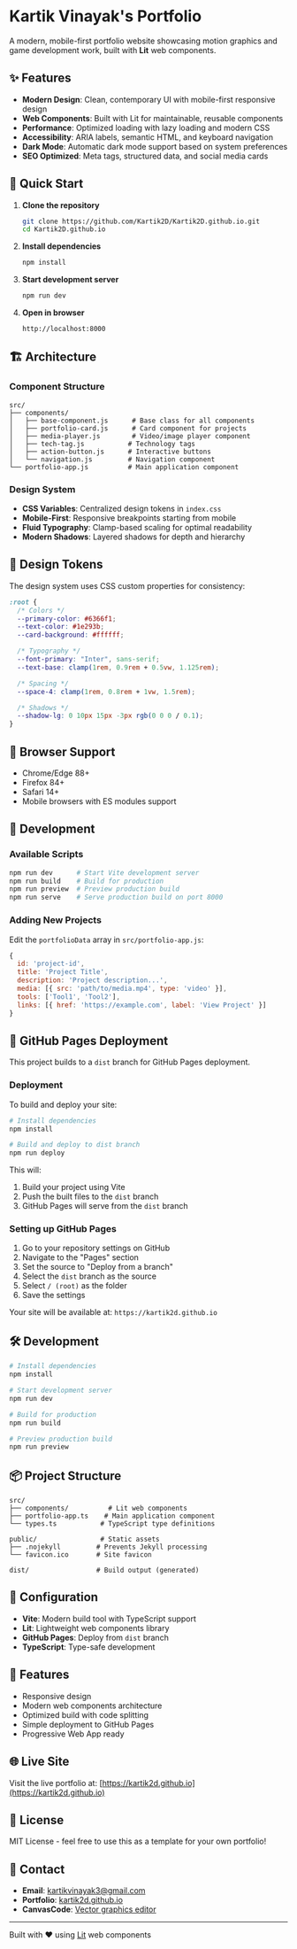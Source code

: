 # Kartik Vinayak's Portfolio

A modern, mobile-first portfolio website showcasing motion graphics and game development work, built with **Lit** web components.

## ✨ Features

- **Modern Design**: Clean, contemporary UI with mobile-first responsive design
- **Web Components**: Built with Lit for maintainable, reusable components
- **Performance**: Optimized loading with lazy loading and modern CSS
- **Accessibility**: ARIA labels, semantic HTML, and keyboard navigation
- **Dark Mode**: Automatic dark mode support based on system preferences
- **SEO Optimized**: Meta tags, structured data, and social media cards

## 🚀 Quick Start

1. **Clone the repository**

   ```bash
   git clone https://github.com/Kartik2D/Kartik2D.github.io.git
   cd Kartik2D.github.io
   ```

2. **Install dependencies**

   ```bash
   npm install
   ```

3. **Start development server**

   ```bash
   npm run dev
   ```

4. **Open in browser**
   ```
   http://localhost:8000
   ```

## 🏗️ Architecture

### Component Structure

```
src/
├── components/
│   ├── base-component.js      # Base class for all components
│   ├── portfolio-card.js      # Card component for projects
│   ├── media-player.js        # Video/image player component
│   ├── tech-tag.js           # Technology tags
│   ├── action-button.js      # Interactive buttons
│   └── navigation.js         # Navigation component
└── portfolio-app.js          # Main application component
```

### Design System

- **CSS Variables**: Centralized design tokens in `index.css`
- **Mobile-First**: Responsive breakpoints starting from mobile
- **Fluid Typography**: Clamp-based scaling for optimal readability
- **Modern Shadows**: Layered shadows for depth and hierarchy

## 🎨 Design Tokens

The design system uses CSS custom properties for consistency:

```css
:root {
  /* Colors */
  --primary-color: #6366f1;
  --text-color: #1e293b;
  --card-background: #ffffff;

  /* Typography */
  --font-primary: "Inter", sans-serif;
  --text-base: clamp(1rem, 0.9rem + 0.5vw, 1.125rem);

  /* Spacing */
  --space-4: clamp(1rem, 0.8rem + 1vw, 1.5rem);

  /* Shadows */
  --shadow-lg: 0 10px 15px -3px rgb(0 0 0 / 0.1);
}
```

## 📱 Browser Support

- Chrome/Edge 88+
- Firefox 84+
- Safari 14+
- Mobile browsers with ES modules support

## 🔧 Development

### Available Scripts

```bash
npm run dev      # Start Vite development server
npm run build    # Build for production
npm run preview  # Preview production build
npm run serve    # Serve production build on port 8000
```

### Adding New Projects

Edit the `portfolioData` array in `src/portfolio-app.js`:

```javascript
{
  id: 'project-id',
  title: 'Project Title',
  description: 'Project description...',
  media: [{ src: 'path/to/media.mp4', type: 'video' }],
  tools: ['Tool1', 'Tool2'],
  links: [{ href: 'https://example.com', label: 'View Project' }]
}
```

## 🚀 GitHub Pages Deployment

This project builds to a `dist` branch for GitHub Pages deployment.

### Deployment

To build and deploy your site:

```bash
# Install dependencies
npm install

# Build and deploy to dist branch
npm run deploy
```

This will:

1. Build your project using Vite
2. Push the built files to the `dist` branch
3. GitHub Pages will serve from the `dist` branch

### Setting up GitHub Pages

1. Go to your repository settings on GitHub
2. Navigate to the "Pages" section
3. Set the source to "Deploy from a branch"
4. Select the `dist` branch as the source
5. Select `/ (root)` as the folder
6. Save the settings

Your site will be available at: `https://kartik2d.github.io`

## 🛠️ Development

```bash
# Install dependencies
npm install

# Start development server
npm run dev

# Build for production
npm run build

# Preview production build
npm run preview
```

## 📦 Project Structure

```
src/
├── components/          # Lit web components
├── portfolio-app.ts    # Main application component
└── types.ts           # TypeScript type definitions

public/                # Static assets
├── .nojekyll         # Prevents Jekyll processing
└── favicon.ico       # Site favicon

dist/                 # Build output (generated)
```

## 🔧 Configuration

- **Vite**: Modern build tool with TypeScript support
- **Lit**: Lightweight web components library
- **GitHub Pages**: Deploy from `dist` branch
- **TypeScript**: Type-safe development

## 📱 Features

- Responsive design
- Modern web components architecture
- Optimized build with code splitting
- Simple deployment to GitHub Pages
- Progressive Web App ready

## 🌐 Live Site

Visit the live portfolio at: [https://kartik2d.github.io](https://kartik2d.github.io)

## 📄 License

MIT License - feel free to use this as a template for your own portfolio!

## 🤝 Contact

- **Email**: kartikvinayak3@gmail.com
- **Portfolio**: [kartik2d.github.io](https://kartik2d.github.io)
- **CanvasCode**: [Vector graphics editor](https://kartik2d.github.io/CanvasCode)

---

Built with ❤️ using [Lit](https://lit.dev) web components
